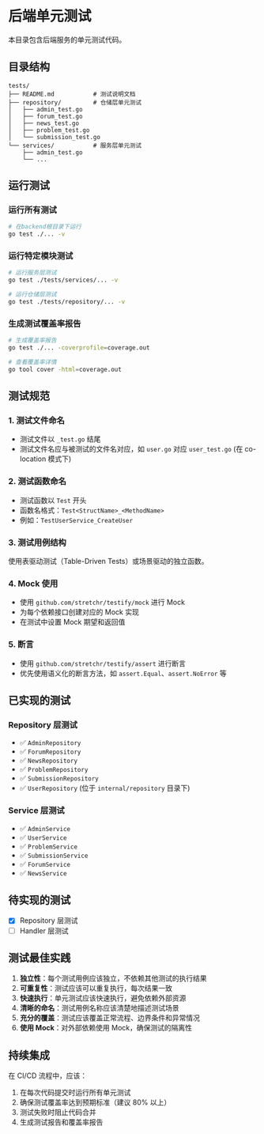 # 后端单元测试

本目录包含后端服务的单元测试代码。

## 目录结构

```
tests/
├── README.md           # 测试说明文档
├── repository/         # 仓储层单元测试
│   ├── admin_test.go
│   ├── forum_test.go
│   ├── news_test.go
│   ├── problem_test.go
│   └── submission_test.go
└── services/           # 服务层单元测试
    ├── admin_test.go
    └── ...
```

## 运行测试

### 运行所有测试

```bash
# 在backend根目录下运行
go test ./... -v
```

### 运行特定模块测试

```bash
# 运行服务层测试
go test ./tests/services/... -v

# 运行仓储层测试
go test ./tests/repository/... -v
```

### 生成测试覆盖率报告

```bash
# 生成覆盖率报告
go test ./... -coverprofile=coverage.out

# 查看覆盖率详情
go tool cover -html=coverage.out
```

## 测试规范

### 1. 测试文件命名

- 测试文件以 `_test.go` 结尾
- 测试文件名应与被测试的文件名对应，如 `user.go` 对应 `user_test.go` (在 co-location 模式下)

### 2. 测试函数命名

- 测试函数以 `Test` 开头
- 函数名格式：`Test<StructName>_<MethodName>`
- 例如：`TestUserService_CreateUser`

### 3. 测试用例结构

使用表驱动测试（Table-Driven Tests）或场景驱动的独立函数。

### 4. Mock 使用

- 使用 `github.com/stretchr/testify/mock` 进行 Mock
- 为每个依赖接口创建对应的 Mock 实现
- 在测试中设置 Mock 期望和返回值

### 5. 断言

- 使用 `github.com/stretchr/testify/assert` 进行断言
- 优先使用语义化的断言方法，如 `assert.Equal`、`assert.NoError` 等

## 已实现的测试

### Repository 层测试

- ✅ `AdminRepository`
- ✅ `ForumRepository`
- ✅ `NewsRepository`
- ✅ `ProblemRepository`
- ✅ `SubmissionRepository`
- ✅ `UserRepository` (位于 `internal/repository` 目录下)

### Service 层测试

- ✅ `AdminService`
- ✅ `UserService`
- ✅ `ProblemService`
- ✅ `SubmissionService`
- ✅ `ForumService`
- ✅ `NewsService`

## 待实现的测试

- [x] Repository 层测试
- [ ] Handler 层测试

## 测试最佳实践

1. **独立性**：每个测试用例应该独立，不依赖其他测试的执行结果
2. **可重复性**：测试应该可以重复执行，每次结果一致
3. **快速执行**：单元测试应该快速执行，避免依赖外部资源
4. **清晰的命名**：测试用例名称应该清楚地描述测试场景
5. **充分的覆盖**：测试应该覆盖正常流程、边界条件和异常情况
6. **使用 Mock**：对外部依赖使用 Mock，确保测试的隔离性

## 持续集成

在 CI/CD 流程中，应该：

1. 在每次代码提交时运行所有单元测试
2. 确保测试覆盖率达到预期标准（建议 80% 以上）
3. 测试失败时阻止代码合并
4. 生成测试报告和覆盖率报告